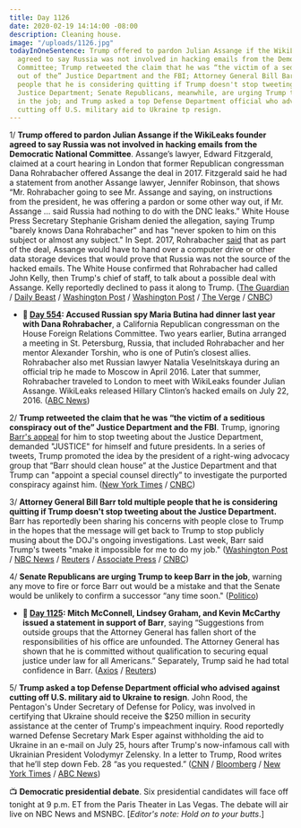 ```yaml
---
title: Day 1126
date: 2020-02-19 14:14:00 -08:00
description: Cleaning house.
image: "/uploads/1126.jpg"
todayInOneSentence: Trump offered to pardon Julian Assange if the WikiLeaks founder
  agreed to say Russia was not involved in hacking emails from the Democratic National
  Committee; Trump retweeted the claim that he was “the victim of a seditious conspiracy
  out of the” Justice Department and the FBI; Attorney General Bill Barr told multiple
  people that he is considering quitting if Trump doesn't stop tweeting about the
  Justice Department; Senate Republicans, meanwhile, are urging Trump to keep Barr
  in the job; and Trump asked a top Defense Department official who advised against
  cutting off U.S. military aid to Ukraine tp resign.
---
```


1/ **Trump offered to pardon Julian Assange if the WikiLeaks founder agreed to say Russia was not involved in hacking emails from the Democratic National Committee**. Assange’s lawyer, Edward Fitzgerald, claimed at a court hearing in London that former Republican congressman Dana Rohrabacher offered Assange the deal in 2017. Fitzgerald said he had a statement from another Assange lawyer, Jennifer Robinson, that shows “Mr. Rohrabacher going to see Mr. Assange and saying, on instructions from the president, he was offering a pardon or some other way out, if Mr. Assange … said Russia had nothing to do with the DNC leaks.” White House Press Secretary Stephanie Grisham denied the allegation, saying Trump "barely knows Dana Rohrabacher" and has "never spoken to him on this subject or almost any subject." In Sept. 2017, Rohrabacher [said](https://www.wsj.com/articles/gop-congressman-sought-trump-deal-on-wikileaks-russia-1505509918) that as part of the deal, Assange would have to hand over a computer drive or other data storage devices that would prove that Russia was not the source of the hacked emails. The White House confirmed that Rohrabacher had called John Kelly, then Trump's chief of staff, to talk about a possible deal with Assange. Kelly reportedly declined to pass it along to Trump. ([The Guardian](https://www.theguardian.com/media/2020/feb/19/donald-trump-offered-julian-assange-pardon-russia-hack-wikileaks) / [Daily Beast](https://www.thedailybeast.com/trump-offered-assange-pardon-if-he-covered-up-russian-hack-court-hears) / [Washington Post](https://www.washingtonpost.com/world/assange-lawyer-claims-congressman-offered-pardon-on-behalf-of-trump-in-exchange-for-absolving-russia-in-wikileaks-dnc-case/2020/02/19/1befc894-534e-11ea-80ce-37a8d4266c09_story.html) / [Washington Post](https://www.washingtonpost.com/politics/2020/02/19/white-house-denies-julian-assanges-pardon-claim-heres-what-we-know-about-it/) / [The Verge](https://www.theverge.com/2020/2/19/21144074/assange-trump-pardon-extradition-trial-dana-rorbacher-russia) / [CNBC](https://www.cnbc.com/2020/02/19/trump-offered-julian-assange-pardon-for-covering-up-russian-hacking.html))

* **📌 [Day 554](https://whatthefuckjusthappenedtoday.com/2018/07/27/day-554/#4-accused-russian-spy-maria-butina-h): Accused Russian spy Maria Butina had dinner last year with Dana Rohrabacher**, a California Republican congressman on the House Foreign Relations Committee. Two years earlier, Butina arranged a meeting in St. Petersburg, Russia, that included Rohrabacher and her mentor Alexander Torshin, who is one of Putin’s closest allies. Rohrabacher also met Russian lawyer Natalia Veselnitskaya during an official trip he made to Moscow in April 2016. Later that summer, Rohrabacher traveled to London to meet with WikiLeaks founder Julian Assange. WikiLeaks released Hillary Clinton’s hacked emails on July 22, 2016. ([ABC News](https://abcnews.go.com/Politics/russia-bistro-bis-calif-congressman-dined-accused-russian/story?id=56839486))

2/ **Trump retweeted the claim that he was “the victim of a seditious conspiracy out of the” Justice Department and the FBI**. Trump, ignoring [Barr's appeal](https://whatthefuckjusthappenedtoday.com/2020/02/13/day-1120/#1-attorney-general-bill-barr-said-tr) for him to stop tweeting about the Justice Department, demanded "JUSTICE" for himself and future presidents. In a series of tweets, Trump promoted the idea by the president of a right-wing advocacy group that “Barr should clean house” at the Justice Department and that Trump can "appoint a special counsel directly” to investigate the purported conspiracy against him. ([New York Times](https://www.nytimes.com/2020/02/19/us/politics/trump-barr-justice-department.html) / [CNBC](https://www.cnbc.com/2020/02/19/trump-tweets-justice-department-conspiracy-despite-barr-threat-to-quit.html))

3/ **Attorney General Bill Barr told multiple people that he is considering quitting if Trump doesn't stop tweeting about the Justice Department.** Barr has reportedly been sharing his concerns with people close to Trump in the hopes that the message will get back to Trump to stop publicly musing about the DOJ's ongoing investigations. Last week, Barr said Trump's tweets "make it impossible for me to do my job." ([Washington Post](https://www.washingtonpost.com/politics/trump-raises-possibility-of-suing-those-involved-in-prosecuting-roger-stone/2020/02/18/238279fc-5250-11ea-9e47-59804be1dcfb_story.html) / [NBC News](https://www.nbcnews.com/politics/justice-department/attorney-general-william-barr-said-have-considered-resigning-over-trump-n1138411) / [Reuters](https://www.reuters.com/article/us-usa-trump-barr-idUSKBN20C2EZ) / [Associate Press](https://apnews.com/fb62962eaa840c5a38aa59e9c9918a16) / [CNBC](https://www.cnbc.com/2020/02/19/trump-tweets-justice-department-conspiracy-despite-barr-threat-to-quit.html))

4/ **Senate Republicans are urging Trump to keep Barr in the job**, warning any move to fire or force Barr out would be a mistake and that the Senate would be unlikely to confirm a successor “any time soon." ([Politico](https://www.politico.com/news/2020/02/19/republican-senate-barr-trump-116034))

* **📌 [Day 1125](https://whatthefuckjusthappenedtoday.com/2020/02/18/day-1125/#mitch-mcconnell-lindsey-graham-and-k): Mitch McConnell, Lindsey Graham, and Kevin McCarthy issued a statement in support of Barr**, saying “Suggestions from outside groups that the Attorney General has fallen short of the responsibilities of his office are unfounded. The Attorney General has shown that he is committed without qualification to securing equal justice under law for all Americans.” Separately, Trump said he had total confidence in Barr. ([Axios](https://www.axios.com/bill-barr-doj-mcconnell-mccarthy-graham-a8a73529-be46-4087-b277-97bef312a2f3.html) / [Reuters](https://www.reuters.com/article/us-usa-trump-barr-idUSKBN20C2EZ))

5/ **Trump asked a top Defense Department official who advised against cutting off U.S. military aid to Ukraine to resign**. John Rood, the Pentagon's Under Secretary of Defense for Policy, was involved in certifying that Ukraine should receive the $250 million in security assistance at the center of Trump's impeachment inquiry. Rood reportedly warned Defense Secretary Mark Esper against withholding the aid to Ukraine in an e-mail on July 25, hours after Trump's now-infamous call with Ukrainian President Volodymyr Zelensky. In a letter to Trump, Rood writes that he’ll step down Feb. 28 “as you requested.” ([CNN](https://www.cnn.com/2020/02/19/politics/john-rood-pentagon-official-depart/index.html) / [Bloomberg](https://www.bloomberg.com/news/articles/2020-02-19/pentagon-official-involved-in-certifying-ukraine-aid-leaves-post) / [New York Times](https://www.nytimes.com/2020/02/19/us/politics/john-rood-trump.html) / [ABC News](https://abcnews.go.com/Politics/pentagons-official-resigns-request-president-trump-unclear/story?id=69072006))

📺 **Democratic presidential debate**. Six presidential candidates will face off tonight at 9 p.m. ET from the Paris Theater in Las Vegas. The debate will air live on NBC News and MSNBC. \[*Editor's note: Hold on to your butts*.\]